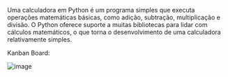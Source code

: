 Uma calculadora em Python é um programa simples que executa operações matemáticas básicas, como adição, subtração, multiplicação e divisão. O Python oferece suporte a muitas bibliotecas para lidar com cálculos matemáticos, o que torna o desenvolvimento de uma calculadora relativamente simples.

Kanban Board:

![image](https://user-images.githubusercontent.com/113114410/222135266-625331ae-805a-4619-b3e1-c9e45aa05425.png)
